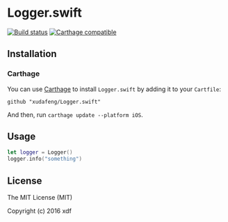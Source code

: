 # Logger.swift

[![Build status][ci-image]][ci-url]
[![Carthage compatible][carthage-image]][carthage-url]

[ci-image]: https://travis-ci.org/xudafeng/Logger.swift.svg?branch=master
[ci-url]: https://travis-ci.org/xudafeng/Logger.swift
[carthage-image]: https://img.shields.io/badge/Carthage-compatible-4BC51D.svg?style=flat
[carthage-url]: https://github.com/Carthage/Carthage

## Installation

### Carthage

You can use [Carthage](https://github.com/Carthage/Carthage) to install `Logger.swift` by adding it to your `Cartfile`:

```
github "xudafeng/Logger.swift"
```

And then, run `carthage update --platform iOS`.

## Usage

```swift
let logger = Logger()
logger.info("something")
```

## License

The MIT License (MIT)

Copyright (c) 2016 xdf